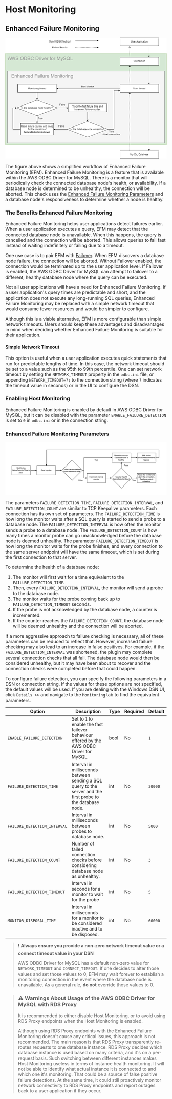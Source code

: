 # Host Monitoring

## Enhanced Failure Monitoring
<div style="text-align:center"><img src="../images/enhanced_failure_monitoring_diagram.png"/></div>

The figure above shows a simplified workflow of Enhanced Failure Monitoring (EFM). Enhanced Failure Monitoring is a feature that is available within the AWS ODBC Driver for MySQL. There is a monitor that will periodically check the connected database node's health, or availability. If a database node is determined to be unhealthy, the connection will be aborted. This check uses the [Enhanced Failure Monitoring Parameters](#enhanced-failure-monitoring-parameters) and a database node's responsiveness to determine whether a node is healthy.

### The Benefits Enhanced Failure Monitoring
Enhanced Failure Monitoring helps user applications detect failures earlier. When a user application executes a query, EFM may detect that the connected database node is unavailable. When this happens, the query is cancelled and the connection will be aborted. This allows queries to fail fast instead of waiting indefinitely or failing due to a timeout.

One use case is to pair EFM with [Failover](./using-the-aws-driver/UsingTheAwsDriver.md#failover-specific-options). When EFM discovers a database node failure, the connection will be aborted. Without Failover enabled, the connection would be terminated up to the user application level. If Failover is enabled, the AWS ODBC Driver for MySQL can attempt to failover to a different, healthy database node where the query can be executed.

Not all user applications will have a need for Enhanced Failure Monitoring. If a user application's query times are predictable and short, and the application does not execute any long-running SQL queries, Enhanced Failure Monitoring may be replaced with a simple network timeout that would consume fewer resources and would be simpler to configure. 

Although this is a viable alternative, EFM is more configurable than simple network timeouts. Users should keep these advantages and disadvantages in mind when deciding whether Enhanced Failure Monitoring is suitable for their application.

#### Simple Network Timeout
This option is useful when a user application executes quick statements that run for predictable lengths of time. In this case, the network timeout should be set to a value such as the 95th to 99th percentile. One can set network timeout by setting the `NETWORK_TIMEOUT` property in the `odbc.ini` file, or appending `NETWORK_TIMEOUT=?;` to the connection string (where `?` indicates the timeout value in seconds) or in the UI to configure the DSN.

### Enabling Host Monitoring
Enhanced Failure Monitoring is enabled by default in AWS ODBC Driver for MySQL, but it can be disabled with the parameter `ENABLE_FAILURE_DETECTION` is set to `0` in `odbc.ini` or in the connection string.
> 
### Enhanced Failure Monitoring Parameters
<div style="text-align:center"><img src="../images/efm_monitor_process.png" /></div>

The parameters `FAILURE_DETECTION_TIME`, `FAILURE_DETECTION_INTERVAL`, and `FAILURE_DETECTION_COUNT` are similar to TCP Keepalive parameters. Each connection has its own set of parameters. The `FAILURE_DETECTION_TIME` is how long the monitor waits after a SQL query is started to send a probe to a database node. The `FAILURE_DETECTION_INTERVAL` is how often the monitor sends a probe to a database node. The `FAILURE_DETECTION_COUNT` is how many times a monitor probe can go unacknowledged before the database node is deemed unhealthy. 
The parameter `FAILURE_DETECTION_TIMEOUT` is how long the monitor waits for the probe finishes, and every connection to the same server endpoint will have the same timeout, which is set during the first connection to that server.

To determine the health of a database node: 
1. The monitor will first wait for a time equivalent to the `FAILURE_DETECTION_TIME`. 
2. Then, every `FAILURE_DETECTION_INTERVAL`, the monitor will send a probe to the database node. 
3. The monitor waits for the probe coming back up to `FAILURE_DETECTION_TIMEOUT` seconds.
4. If the probe is not acknowledged by the database node, a counter is incremented. 
5. If the counter reaches the `FAILURE_DETECTION_COUNT`, the database node will be deemed unhealthy and the connection will be aborted.

If a more aggressive approach to failure checking is necessary, all of these parameters can be reduced to reflect that. However, increased failure checking may also lead to an increase in false positives. For example, if the `FAILURE_DETECTION_INTERVAL` was shortened, the plugin may complete several connection checks that all fail. The database node would then be considered unhealthy, but it may have been about to recover and the connection checks were completed before that could happen.

To configure failure detection, you can specify the following parameters in a DSN or connection string. If the values for these options are not specified, the default values will be used. If you are dealing with the Windows DSN UI, click `Details >>` and navigate to the `Monitoring` tab to find the equivalent parameters.

| Option                             | Description                                                                                                                                                                                                                                                                                                                                                                        | Type   | Required | Default                                  |
| ---------------------------------- |------------------------------------------------------------------------------------------------------------------------------------------------------------------------------------------------------------------------------------------------------------------------------------------------------------------------------------------------------------------------------------|--------|----------|------------------------------------------|
| `ENABLE_FAILURE_DETECTION`         | Set to `1` to enable the fast failover behaviour offered by the AWS ODBC Driver for MySQL.                                                                                                                                                                                                                                                                                         | bool   | No       | `1`                                      |
| `FAILURE_DETECTION_TIME`           | Interval in milliseconds between sending a SQL query to the server and the first probe to the database node.                                                                                                                                                                                                                                                                       | int    | No       | `30000`                                  |
| `FAILURE_DETECTION_INTERVAL`       | Interval in milliseconds between probes to database node.                                                                                                                                                                                                                                                                                                                          | int    | No       | `5000`                                   |
| `FAILURE_DETECTION_COUNT`          | Number of failed connection checks before considering database node as unhealthy.                                                                                                                                                                                                                                                                                                  | int    | No       | `3`                                      |
| `FAILURE_DETECTION_TIMEOUT`          | Interval in seconds for a monitor to wait for the probe                                                                                                                                                                                                                                                                                                  | int    | No       | `5`                                      |
| `MONITOR_DISPOSAL_TIME`            | Interval in milliseconds for a monitor to be considered inactive and to be disposed.                                                                                                                                                                                                                                                                                               | int    | No       | `60000`                                  |

> :heavy_exclamation_mark: **Always ensure you provide a non-zero network timeout value or a connect timeout value in your DSN**
>
> AWS ODBC Driver for MySQL has a default non-zero value for `NETWORK_TIMEOUT` and `CONNECT_TIMEOUT`. If one decides to alter those values and set those values to 0, EFM may wait forever to establish a monitoring connection in the event where the database node is unavailable. As a general rule, **do not** override those values to 0.

>### :warning: Warnings About Usage of the AWS ODBC Driver for MySQL with RDS Proxy
> It is recommended to either disable Host Monitoring, or to avoid using RDS Proxy endpoints when the Host Monitoring is enabled.
>
> Although using RDS Proxy endpoints with the Enhanced Failure Monitoring doesn't cause any critical issues, this approach is not recommended. The main reason is that RDS Proxy transparently re-routes requests to one database instance. RDS Proxy decides which database instance is used based on many criteria, and it's on a per-request basis. Such switching between different instances makes Host Monitoring useless in terms of instance health monitoring. It will not be able to identify what actual instance it is connected to and which one it's monitoring. That could be a source of false positive failure detections. At the same time, it could still proactively monitor network connectivity to RDS Proxy endpoints and report outages back to a user application if they occur.
